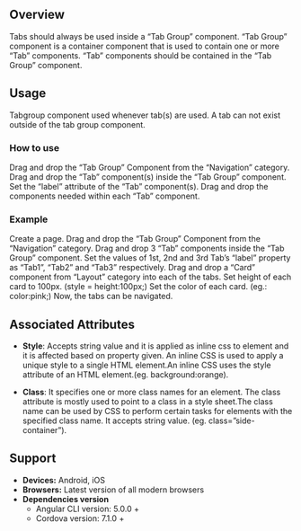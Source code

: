 ## Overview
Tabs should always be used inside a “Tab Group” component. “Tab Group” component is a container component that is used to contain one or more “Tab” components. “Tab” components should be contained in the “Tab Group” component.

## Usage
Tabgroup component used whenever tab(s) are used. A tab can not exist outside of the tab group component.

### How to use

Drag and drop the “Tab Group” Component from the “Navigation” category.
Drag and drop the “Tab” component(s) inside the “Tab Group” component.
Set the “label” attribute of the “Tab” component(s).
Drag and drop the components needed within each “Tab” component.

### Example
Create a page.
Drag and drop the “Tab Group” Component from the “Navigation” category.
Drag and drop 3 “Tab” components inside the “Tab Group” component.
Set the values of 1st, 2nd and 3rd Tab’s “label” property as “Tab1”, “Tab2” and “Tab3” respectively.
Drag and drop a “Card” component from “Layout” category into each of the tabs.
Set height of each card  to 100px. (style = height:100px;)
Set the color of each card. (eg.: color:pink;)
Now, the tabs can be navigated.

## Associated Attributes
- **Style**: Accepts string value and it is applied as inline css to element and it is affected based on property given. An inline CSS is used to apply a unique style to a single HTML element.An inline CSS uses the style attribute of an HTML element.(eg. background:orange).

- **Class**: It specifies one or more class names for an element. The class attribute is mostly used to point to a class in a style sheet.The class name can be used by CSS to perform certain tasks for elements with the specified class name. It accepts string value. (eg. class=”side-container”).

## Support
- **Devices:** Android, iOS
- **Browsers:**  Latest version of all modern browsers
- **Dependencies version** 
    - Angular CLI version: 5.0.0 + 
    - Cordova version: 7.1.0 +


